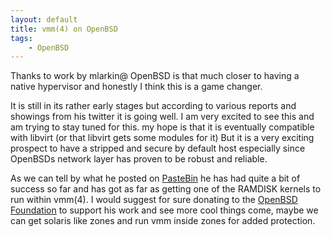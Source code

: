 ```yaml
---
layout: default
title: vmm(4) on OpenBSD
tags: 
    - OpenBSD
---
```


Thanks to work by mlarkin@ OpenBSD is that much closer to having a native hypervisor and honestly I think this is a
game changer.

<!--more-->

It is still in its rather early stages but according to various reports and showings from his
twitter it is going well. I am very excited to see this and am trying to stay tuned for this.
my hope is that it is eventually compatible with libvirt (or that libvirt gets some modules
for it) But it is a very exciting prospect to have a stripped and secure by default host especially
since OpenBSDs network layer has proven to be robust and reliable.

As we can tell by what he posted on
[PasteBin](http://pastebin.com/B6bs3FB4)
he has had quite a bit of success so far and has got as far as getting one of the
RAMDISK kernels to run within vmm(4). I would suggest for sure donating to the
[OpenBSD Foundation](http://www.openbsdfoundation.org/)
to support his work and see more cool things come, maybe we can get solaris like zones and run vmm inside zones
for added protection.
